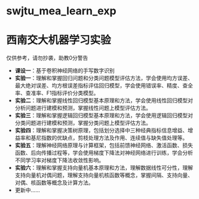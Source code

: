 # swjtu_mea_learn_exp
# 西南交大机器学习实验
仅供参考，请勿抄袭，助教0分警告
- **课设一**：基于卷积神经网络的手写数字识别
- **实验一**：理解和掌握回归问题和分类问题模型评估方法，学会使用均方误差、最大绝对误差、均方根误差指标评估回归模型，学会使用错误率、精度、查全率、查准率、F1指标评价分类模型。
- **实验二**：理解和掌握线性回归模型基本原理和方法，学会使用线性回归模型对分析问题进行建模和预测，掌握线性问题上模型评估方法。
- **实验三**：理解和掌握逻辑回归模型基本原理和方法，学会使用逻辑回归模型对分类问题进行建模和预测，掌握分类问题上模型评估方法。
- **实验四**：理解和掌握决策树原理，包括划分选择中三种经典指标信息增益、增益率和基尼指数的优缺点，剪枝处理方法及作用、连续值与缺失值处理等。
- **实验五**：理解神经网络原理与计算框架，包括前馈神经网络、激活函数、损失函数、后向传播过程等，学会使用梯度下降法对神经网络进行训练，学会分析不同学习率对梯度下降法收敛性影响。
- **实验六**：理解和掌握支持向量机基本原理和方法，理解数据线性可分性，理解支持向量机对偶问题，理解支持向量机核函数等概念，掌握间隔、支持向量、对偶、核函数等概念及计算方法。
- 更新中......
